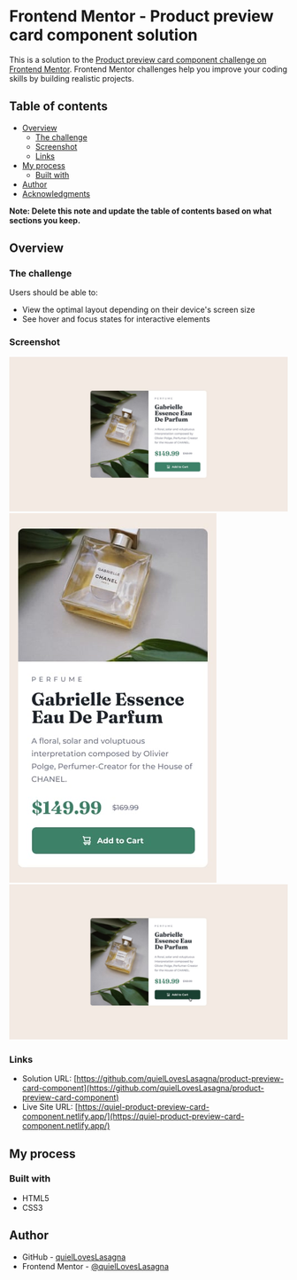 # Frontend Mentor - Product preview card component solution

This is a solution to the [Product preview card component challenge on Frontend Mentor](https://www.frontendmentor.io/challenges/product-preview-card-component-GO7UmttRfa). Frontend Mentor challenges help you improve your coding skills by building realistic projects.

## Table of contents

- [Overview](#overview)
  - [The challenge](#the-challenge)
  - [Screenshot](#screenshot)
  - [Links](#links)
- [My process](#my-process)
  - [Built with](#built-with)
- [Author](#author)
- [Acknowledgments](#acknowledgments)

**Note: Delete this note and update the table of contents based on what sections you keep.**

## Overview

### The challenge

Users should be able to:

- View the optimal layout depending on their device's screen size
- See hover and focus states for interactive elements

### Screenshot

![Preview 1](./design/desktop-design.jpg)
![Preview 1](./design/mobile-design.jpg)
![Preview 1](./design/active-states.jpg)

### Links

- Solution URL: [https://github.com/quielLovesLasagna/product-preview-card-component](https://github.com/quielLovesLasagna/product-preview-card-component)
- Live Site URL: [https://quiel-product-preview-card-component.netlify.app/](https://quiel-product-preview-card-component.netlify.app/)

## My process

### Built with

- HTML5
- CSS3

## Author

- GitHub - [quielLovesLasagna](https://github.com/quielLovesLasagna)
- Frontend Mentor - [@quielLovesLasagna](https://www.frontendmentor.io/profile/quielLovesLasagna)
